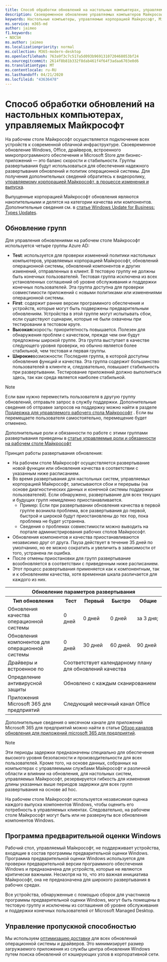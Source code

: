 ```yaml
---
title: Способ обработки обновлений на настольных компьютерах, управляемых Майкрософт
description: Своевременное обновление управляемых компьютеров Майкрософт — это баланс скорости и стабильности.
keywords: Настольные компьютеры, управляемые корпорацией Майкрософт, Microsoft 365, служба, документация
ms.service: m365-md
author: jaimeo
f1.keywords:
- NOCSH
ms.author: jaimeo
ms.localizationpriority: normal
ms.collection: M365-modern-desktop
ms.openlocfilehash: 763a9f3c7c517a5d093b9691310720468053bf24
ms.sourcegitcommit: 2614f8b81b332f8dab461f4f64f3adaa6703e0d6
ms.translationtype: MT
ms.contentlocale: ru-RU
ms.lasthandoff: 04/21/2020
ms.locfileid: "43636478"
---
```

# <a name="how-updates-are-handled-in-microsoft-managed-desktop"></a>Способ обработки обновлений на настольных компьютерах, управляемых Майкрософт


<!--This topic is the target for a "Learn more" link in the Admin Portal (aka.ms/update-rings); do not delete.-->

<!--Update management -->

На рабочем столе Майкрософт осуществляется подключение всех устройств к современной облачной инфраструктуре. Своевременное обновление Windows, Office, драйверов, встроенного микропрограммного обеспечения и Microsoft Store для бизнес-приложений — это баланс скорости и стабильности. Группы развертывания будут использоваться для обеспечения надежного развертывания обновлений и политик операционной системы. Для получения дополнительных сведений обратитесь к видеоролику, [управляемому корпорацией Майкрософт, в процессе изменения и выпуска](https://www.microsoft.com/videoplayer/embed/RE4mWqP).

Выпущенные корпорацией Майкрософт обновления являются накопительными и делятся на категории качества или компонентов.
Дополнительные сведения см. в [статье Windows Update for Business: Types Updates](https://docs.microsoft.com/windows/deployment/update/waas-manage-updates-wufb#update-types). 

## <a name="update-groups"></a>Обновление групп

Для управления обновлениями на рабочем столе Майкрософт используется четыре группы Azure AD:

- **Test**: используется для проверки изменений политики настольных компьютеров, управляемых корпорацией Майкрософт, обновлений операционной системы, обновлений компонентов и других изменений, отправленных в клиент. В тестовую группу не должны быть конечных пользователей. Тестовая группа исключена из всех установленных соглашений об уровне обслуживания и поддержки конечных пользователей. Эта группа доступна для проверки совместимости приложений с новыми политиками или изменениями операционной системы.  
- **First**: содержит ранние версии программного обеспечения и устройств, которые могут быть подвержены предварительным обновлениям. Устройства в этой группе могут испытывать сбои, если существуют сценарии, которые не были охвачены при тестировании в тестовом круге.
- **Высокая**скорость: приоритетность повышается. Полезен для обнаружения проблем с качеством, прежде чем они будут предложены широкой группе. Эта группа выступает в качестве следующего уровня проверки, но обычно является более стабильной, чем тестовая и первая группы. 
- **Широкие**возможности: Последняя группа, в которой доступны обновления функций и качества. Эта группа содержит большинство пользователей в клиенте и, следовательно, повышает стабильность при развертывании. Тестирование приложений должно выполняться здесь, так как среда является наиболее стабильной. 

> [!NOTE]
> Если вам нужно переместить пользователя в другую группу обновлений, отправьте запрос в службу поддержки. Дополнительные сведения об отправке запросов на поддержку можно найти в разделе [Поддержка для управляемого рабочего стола Майкрософт](support.md) . Если вы перемещаете пользователя самостоятельно, перемещение будет отменено.

Дополнительные роли и обязанности по работе с этими группами развертывания приведены в [статье управляемые роли и обязанности на рабочем столе Майкрософт](../intro/roles-and-responsibilities.md)

Принцип работы развертывания обновления:
- На рабочем столе Майкрософт осуществляется развертывание новой функции или обновления качества в соответствии с указанным ниже расписанием.
- Во время развертывания для настольных систем, управляемых корпорацией Майкрософт, записываются сбои и перерывы (на основе диагностических данных и конечной системы поддержки пользователей). Если обнаружено, развертывание для всех текущих и будущих групп немедленно приостанавливается.
    - Пример: Если при развертывании обновления качества в первой группе возникла проблема, все развертывания до первой, быстрой и широкой будут приостановлены до тех пор, пока проблема не будет устранена.
    - Сведения о проблемах совместимости можно выводить на портале администрирования рабочих столов Майкрософт.
- Обновления компонентов и качества приостанавливаются независимо друг от друга. Пауза действует в течение 35 дней по умолчанию, но ее можно сократить и увеличить в зависимости от того, устранена ли ошибка.
- После отмены приостановки для групп развертывание возобновляется в соответствии с приведенным ниже расписанием.
- Этот процесс развертывания применяется как к компонентным, так и к обновлениям качества, хотя временная шкала различается для каждого из них.




<table>
<tr><th colspan="5">Обновление параметров развертывания</th></tr>
<tr><th>Тип обновления</th><th>Тест</th><th>Первый</th><th>Быстро</th><th>Общие</th></tr>
<tr><td>Обновления качества операционной системы</td><td>0 дней</td><td>0 дней</td><td>0 дней</td><td>за 3 дня;</td></tr>
<tr><td>Обновления компонентов для операционной системы</td><td>0 дней</td><td>30 дней</td><td>60 дней.</td><td>90 дней</td></tr>
<tr><td>Драйверы и встроенное по</td><td colspan="4">Соответствует календарному плану для обновлений качества</td></tr>
<tr><td>Определение антивирусной защиты</td><td colspan="4">Обновлено с каждым сканированием</td></tr>
<tr><td>Приложения Microsoft 365 для предприятий</td><td colspan="4">Следующий месячный канал Office
</table>

Дополнительные сведения о месячном канале для приложений Microsoft 365 для предприятий можно найти в статье [Обзор каналов обновления для приложений microsoft 365 для предприятий](https://docs.microsoft.com/deployoffice/overview-of-update-channels-for-office-365-proplus).

>[!NOTE]
>Эти периоды задержки предназначены специально для обеспечения высокого уровня безопасности и производительности для всех пользователей. Кроме того, на основе данных, собранных на компьютерах с управляемыми службами Майкрософт и различной области и влиянии на обновления, для настольных систем, управляемых Майкрософт, резервируется гибкость для изменения длины указанных выше периодов задержки для всех групп развертывания на основе ad hoc.
>
>На рабочем столе Майкрософт используется независимая оценка каждого выпуска компонентов Windows, чтобы оценить его потребность в управляемых клиентах. Следовательно, на рабочем столе Майкрософт могут быть или не развернуты все обновления компонентов Windows. 

## <a name="windows-insider-program"></a>Программа предварительной оценки Windows

Рабочий стол, управляемый Майкрософт, не поддерживает устройства, входящие в состав программы предварительной оценки Windows. Программа предварительной оценки Windows используется для проверки предварительной версии программного обеспечения Windows и предназначена для устройств, которые не являются критически важными. Несмотря на то, что это важная инициатива Майкрософт, она не предназначена для широкого развертывания в рабочих средах. 

Все устройства, обнаруженные с помощью сборок для участников программы предварительной оценки Windows, могут быть помещены в тестовую группу и исключены из соглашения об уровне обслуживания и поддержки конечных пользователей от Microsoft Managed Desktop.

## <a name="bandwidth-management"></a>Управление пропускной способностью

Мы используем [оптимизацию доставки](https://docs.microsoft.com/windows/deployment/update/waas-delivery-optimization) для всех обновлений операционной системы и драйверов. Это минимизирует размер загружаемого приложения из службы центра обновления Windows путем поиска обновлений от кэширующих узлов в корпоративной сети.


